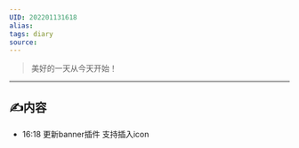 ```yaml
---
UID: 202201131618
alias: 
tags: diary
source: 
---
```



> 美好的一天从今天开始！

------
## ✍内容
- 16:18 更新banner插件 支持插入icon

